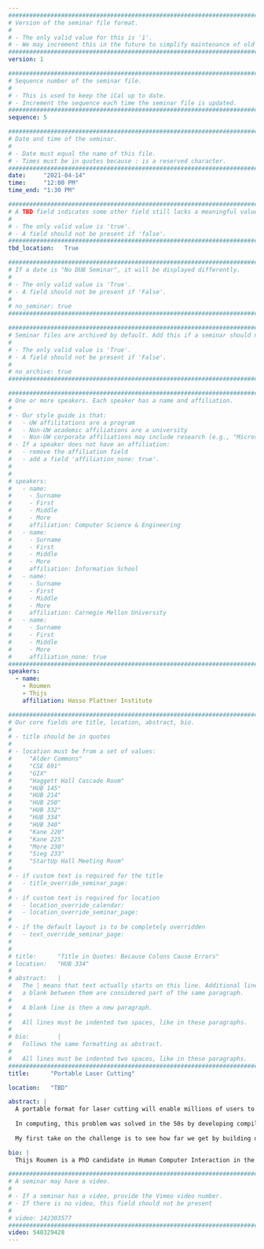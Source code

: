 ```yaml
---
################################################################################
# Version of the seminar file format.
#
# - The only valid value for this is '1'.
# - We may increment this in the future to simplify maintenance of old seminars.
################################################################################
version: 1

################################################################################
# Sequence number of the seminar file.
#
# - This is used to keep the iCal up to date.
# - Increment the sequence each time the seminar file is updated.
################################################################################
sequence: 5

################################################################################
# Date and time of the seminar.
#
# - Date must equal the name of this file.
# - Times must be in quotes because : is a reserved character.
################################################################################
date:     "2021-04-14"
time:     "12:00 PM"
time_end: "1:30 PM"

################################################################################
# A TBD field indicates some other field still lacks a meaningful value.
#
# - The only valid value is 'true'.
# - A field should not be present if 'false'.
################################################################################
tbd_location:   True

################################################################################
# If a date is "No DUB Seminar", it will be displayed differently.
#
# - The only valid value is 'True'.
# - A field should not be present if 'False'.
#
# no_seminar: true
################################################################################

################################################################################
# Seminar files are archived by default. Add this if a seminar should not be.
#
# - The only valid value is 'True'.
# - A field should not be present if 'False'.
#
# no_archive: true
################################################################################

################################################################################
# One or more speakers. Each speaker has a name and affiliation.
#
# - Our style guide is that:
#   - UW affilitations are a program
#   - Non-UW academic affiliations are a university
#   - Non-UW corporate affiliations may include research (e.g., "Microsoft Research")
# - If a speaker does not have an affiliation:
#   - remove the affiliation field
#   - add a field 'affiliation_none: true'.
#
#
# speakers:
#   - name: 
#     - Surname
#     - First
#     - Middle
#     - More
#     affiliation: Computer Science & Engineering 
#   - name: 
#     - Surname
#     - First
#     - Middle
#     - More
#     affiliation: Information School 
#   - name: 
#     - Surname
#     - First
#     - Middle
#     - More
#     affiliation: Carnegie Mellon University 
#   - name:
#     - Surname
#     - First
#     - Middle
#     - More
#     affiliation_none: true
################################################################################
speakers:
  - name: 
    - Roumen
    - Thijs
    affiliation: Hasso Plattner Institute 

################################################################################
# Our core fields are title, location, abstract, bio.
#
# - title should be in quotes
#
# - location must be from a set of values:
#     "Alder Commons"
#     "CSE 691"
#     "GIX"
#     "Haggett Hall Cascade Room"
#     "HUB 145"
#     "HUB 214"
#     "HUB 250"
#     "HUB 332"
#     "HUB 334"
#     "HUB 340"
#     "Kane 220"
#     "Kane 225"
#     "More 230"
#     "Sieg 233"
#     "StartUp Hall Meeting Room"
#
# - if custom text is required for the title
#   - title_override_seminar_page:
#
# - if custom text is required for location
#   - location_override_calendar:
#   - location_override_seminar_page:
#
# - if the default layout is to be completely overridden
#   - text_override_seminar_page:
#
#
# title:      "Title in Quotes: Because Colons Cause Errors"
# location:   "HUB 334"
#
# abstract:   |
#   The | means that text actually starts on this line. Additional lines without
#   a blank between them are considered part of the same paragraph.
#
#   A blank line is then a new paragraph.
#
#   All lines must be indented two spaces, like in these paragraphs.
#
# bio:        |
#   Follows the same formatting as abstract.
#
#   All lines must be indented two spaces, like in these paragraphs.
################################################################################
title:      "Portable Laser Cutting"

location:   "TBD"

abstract: |
  A portable format for laser cutting will enable millions of users to benefit from laser-cut models as opposed to the 1000s of tech enthusiasts that engage with laser cutting today. What holds widely adopted use back is the limited ability to modify and fabricate existing models. It may seem like a portable format already exist, as laser cut models are already widely shared in the form of 2D cutting plans. However, such files are susceptible to variations in cutter properties (aka kerf) and do not allow modifying the model in any meaningful way. I consider this format machine specific. 
  
  In computing, this problem was solved in the 50s by developing compilers. This allowed developers to abstract away from the hardware and as a result, write code that remained relevant to this day. The resulting code is portable, e.g. it can be transferred from one machine to another. This transition has revolutionized not only computing but also all fields that use digital formats like desktop publishing, digital video, digital audio, etc. I believe that by transitioning towards a portable format for laser cutting we can make a similar transition from 1000s of users and one-off models towards millions of users and advanced models developed by multiple creators. 
  
  My first take on the challenge is to see how far we get by building on the de-facto standard, i.e., 2D cutting plans. I wrote software tools to modify 2D cutting plans, replacing non-portable elements with portable counterparts. This makes the models portable, but it is still hard to modify them. I thus take a more radical approach, which is to move to a 3D exchange format (kyub). This guarantees portability by generating a new machine-specific 2D cutting plan for the local machine when exported. And the models inherently allow for parametric modifications. Instead, it raises the question of compatibility: Files already exist in 2D—how to get them into 3D? I demonstrate a software tool, assembler3, to reconstruct the 3D geometry of the model encoded in a 2D cutting plan, allows modifying it using a 3D editor, and re-encodes it to a 2D cutting plan. I demonstrate how this approach allows me to make a much wider range of modifications, including scaling, changing material thickness, and even remixing models. 

bio: |
  Thijs Roumen is a PhD candidate in Human Computer Interaction in the lab of Patrick Baudisch, Hasso Plattner Institute in Potsdam, Germany. He received his MSc from the University of Southern Denmark, Sønderborg in 2013 and BSc from the Technical University of Eindhoven, Netherlands in 2011. Between the PhD and master he worked at the National University of Singapore as a Research Assistant with Shengdong Zhao. His research interests are in personal fabrication, digital collaboration and enabling increased complexity for laser cutting. His papers are published as full papers in top-tier ACM conferences CHI and UIST. He serves on several ACM program committees including ACM UIST.

################################################################################
# A seminar may have a video.
#
# - If a seminar has a video, provide the Vimeo video number.
# - If there is no video, this field should not be present
#
# video: 142303577
################################################################################
video: 540329428
---
```

